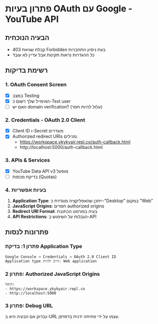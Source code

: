 # פתרון בעיות OAuth עם Google - YouTube API

## הבעיה הנוכחית
- קבלת שגיאת 403 Forbidden בעת ניסיון התחברות
- כל ההגדרות נראות תקינות אבל עדיין לא עובד

## רשימת בדיקות

### 1. OAuth Consent Screen
- [x] במצב Testing
- [x] האימייל שלך רשום כ-Test user
- [ ] האם יש domain verification? (עלול להיות חסר)

### 2. Credentials - OAuth 2.0 Client
- [x] Client ID ו-Secret מוגדרים
- [x] Authorized redirect URIs מכילים:
  - https://workspace.ykykyair.repl.co/auth-callback.html
  - http://localhost:5000/auth-callback.html

### 3. APIs & Services
- [x] YouTube Data API v3 מופעל
- [ ] בדיקת מכסות (Quotas)

### 4. בעיות אפשריות
1. **Application Type**: ייתכן שהאפליקציה מוגדרת כ-"Desktop" במקום "Web"
2. **JavaScript Origins**: חסרים authorized origins
3. **Redirect URI Format**: בעיה בפורמט הכתובת
4. **API Restrictions**: הגבלות על השימוש ב-API

## פתרונות לנסות

### פתרון 1: בדיקת Application Type
```
Google Console → Credentials → OAuth 2.0 Client ID
Application type חייב להיות: Web application
```

### פתרון 2: Authorized JavaScript Origins
```
הוסף:
- https://workspace.ykykyair.repl.co
- http://localhost:5000
```

### פתרון 3: Debug URL
נבדוק אם הבעיה היא ב-URL עצמו על ידי פתיחה ידנית בדפדפן.